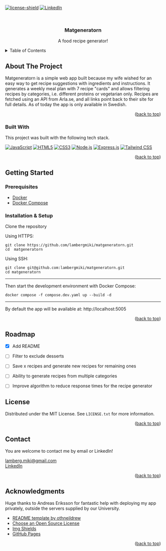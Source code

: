 <a id="readme-top"></a>
[![license-shield]][license-url]
[![LinkedIn][linkedin-shield]][linkedin-url]



<!-- PROJECT header -->
<br />
<div align="center">

  <h3 align="center">Matgeneratorn</h3>

  <p align="center">
    A food recipe generator!
  </p>
</div>



<!-- TABLE OF CONTENTS -->
<details>
  <summary>Table of Contents</summary>
  <ol>
    <li>
      <a href="#about-the-project">About The Project</a>
      <ul>
        <li><a href="#built-with">Built With</a></li>
      </ul>
    </li>
    <li>
      <a href="#getting-started">Getting Started</a>
      <ul>
        <li><a href="#prerequisites">Prerequisites</a></li>
        <li><a href="#installation">Installation</a></li>
      </ul>
    </li>
    <li><a href="#roadmap">Roadmap</a></li>
    <li><a href="#license">License</a></li>
    <li><a href="#contact">Contact</a></li>
    <li><a href="#acknowledgments">Acknowledgments</a></li>
  </ol>
</details>



<!-- ABOUT THE PROJECT -->
## About The Project

Matgeneratorn is a simple web app built because my wife wished for an easy way to get recipe suggestions with ingredients and instructions. It generates a weekly meal plan with 7 recipe "cards" and allows filtering recipes by categories, i.e. different proteins or vegetarian only.
Recipes are fetched using an API from Arla.se, and all links point back to their site for full details. As of today the app is only available in Swedish.


<p align="right">(<a href="#readme-top">back to top</a>)</p>



### Built With

This project was built with the following tech stack.

[![JavaScript][JavaScript]][JavaScript-url]
[![HTML5][HTML5]][HTML5-url]
[![CSS3][CSS3]][CSS3-url]
[![Node.js][Node.js]][Node.js-url]
[![Express.js][Express.js]][Express-url]
[![Tailwind CSS][Tailwind CSS]][TailwindCSS-url]


<p align="right">(<a href="#readme-top">back to top</a>)</p>



<!-- GETTING STARTED -->
## Getting Started

### Prerequisites

* [Docker](https://www.docker.com/get-started)
* [Docker Compose](https://docs.docker.com/compose/)

### Installation & Setup

Clone the repository

Using HTTPS:
```
git clone https://github.com/lambergmiki/matgeneratorn.git
cd  matgeneratorn
```

Using SSH:
```
git clone git@github.com:lambergmiki/matgeneratorn.git
cd matgeneratorn
```
---


Then start the development environment with Docker Compose:
```
docker compose -f compose.dev.yaml up --build -d
```
---

By default the app will be available at: http://localhost:5005


<p align="right">(<a href="#readme-top">back to top</a>)</p>


<!-- ROADMAP -->
## Roadmap

- [x] Add README
- [ ] Filter to exclude desserts
- [ ] Save x recipes and generate new recipes for remaining ones
- [ ] Ability to generate recipes from multiple categories
- [ ] Improve algorithm to reduce response times for the recipe generator


<!-- LICENSE -->
## License

Distributed under the MIT License. See `LICENSE.txt` for more information.

<p align="right">(<a href="#readme-top">back to top</a>)</p>


<!-- CONTACT -->
## Contact

You are welcome to contact me by email or LinkedIn!

[lamberg.miki@gmail.com](mailto:lamberg.miki@gmail.com)  
[LinkedIn](https://www.linkedin.com/in/lambergmiki)

<p align="right">(<a href="#readme-top">back to top</a>)</p>


<!-- ACKNOWLEDGMENTS -->
## Acknowledgments

Huge thanks to Andreas Eriksson for fantastic help with deploying my app privately, outside the servers supplied by our University.

* [README template by othneildrew](https://github.com/othneildrew)
* [Choose an Open Source License](https://choosealicense.com)
* [Img Shields](https://shields.io)
* [GitHub Pages](https://pages.github.com)

<p align="right">(<a href="#readme-top">back to top</a>)</p>



<!-- MARKDOWN LINKS & IMAGES -->
<!-- https://www.markdownguide.org/basic-syntax/#reference-style-links -->
[license-shield]: https://img.shields.io/badge/MIT-green?style=for-the-badge
[license-url]: https://github.com/lambergmiki/matgeneratorn/blob/main/LICENSE.txt
[linkedin-shield]: https://img.shields.io/badge/LinkedIn-0077B5?style=for-the-badge&logo=linkedin&logoColor=white
[linkedin-url]: https://www.linkedin.com/in/lambergmiki
[JavaScript]: https://img.shields.io/badge/JavaScript-F7DF1E?style=for-the-badge&logo=javascript&logoColor=black
[JavaScript-url]: https://developer.mozilla.org/en-US/docs/Web/JavaScript
[HTML5]: https://img.shields.io/badge/HTML5-E34F26?style=for-the-badge&logo=html5&logoColor=white
[HTML5-url]: https://developer.mozilla.org/en-US/docs/Web/Guide/HTML/HTML5
[CSS3]: https://img.shields.io/badge/CSS3-1572B6?style=for-the-badge&logo=css3&logoColor=white
[CSS3-url]: https://developer.mozilla.org/en-US/docs/Web/CSS
[Node.js]: https://img.shields.io/badge/Node.js-339933?style=for-the-badge&logo=nodedotjs&logoColor=white
[Node.js-url]: https://nodejs.org/
[Express.js]: https://img.shields.io/badge/Express.js-000000?style=for-the-badge&logo=express&logoColor=white
[Express-url]: https://expressjs.com/
[Tailwind CSS]: https://img.shields.io/badge/Tailwind_CSS-38B2AC?style=for-the-badge&logo=tailwind-css&logoColor=white
[TailwindCSS-url]: https://tailwindcss.com/
